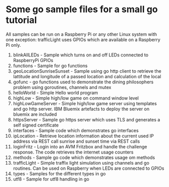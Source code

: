 # Some go sample files for a small go tutorial

All samples can be run on a Raspberry Pi or any other Linux system with one exception: trafficLight uses GPIOs which are available on a Raspberry Pi only.

1. blinkAllLEDs - Sample which turns on and off LEDs connected to RaspberryPi GPIOs
2. functions - Sample for go functions
3. geoLocationSunriseSunset - Sample using go http client to retrieve the lattitude and longitude of a passed location and calculation of the local
4. gofunc - go functions used to demonstrate the dining philosophers problem using goroutines, channels and mutex
5. helloWorld - Simple Hello world program
6. highLow - Simple high/low game on command window level
7. highLowGameServer - Simple high/low game server using templates and go http server. IBM Bluemix artefacts to deploy the server on bluemix are included
8. httpsServer - Sample go https server which uses TLS and generates a self signed certificate
9. interfaces - Sample code which demonstrates go interfaces  
10. ipLocation - Retrieve location information about the current used IP address via REST call sunrise and sunset time via REST calls
11. loginFritz - Login into an AVM Fritzbox and handle the challenge response. The code retrieves the internet usage counters
12. methods - Sample go code which demonstrates usage om methods
13. trafficLight - Simple traffix light simulation using channels and go routines. Can be used on Raspberry when LEDs are connected to GPIOs
14. types - Samples for the different types in go
15. utf8 - Sample for utf8 handling in go
